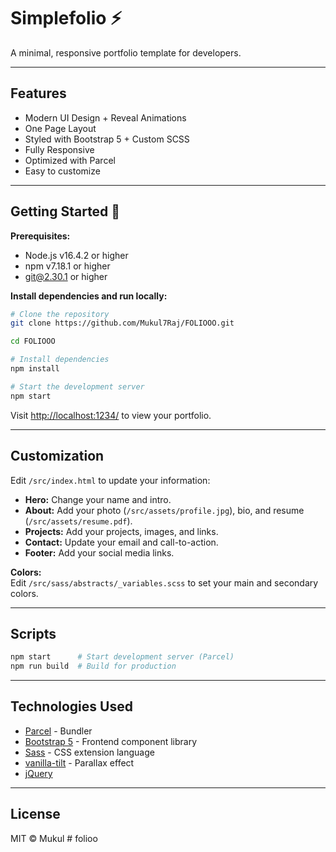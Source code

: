 # Simplefolio ⚡️

A minimal, responsive portfolio template for developers.

---

## Features

- Modern UI Design + Reveal Animations
- One Page Layout
- Styled with Bootstrap 5 + Custom SCSS
- Fully Responsive
- Optimized with Parcel
- Easy to customize

---

## Getting Started 🚀

**Prerequisites:**  
- Node.js v16.4.2 or higher  
- npm v7.18.1 or higher  
- git@2.30.1 or higher

**Install dependencies and run locally:**

```bash
# Clone the repository
git clone https://github.com/Mukul7Raj/FOLIOOO.git

cd FOLIOOO

# Install dependencies
npm install

# Start the development server
npm start
```

Visit [http://localhost:1234/](http://localhost:1234/) to view your portfolio.

---

## Customization

Edit `/src/index.html` to update your information:

- **Hero:** Change your name and intro.
- **About:** Add your photo (`/src/assets/profile.jpg`), bio, and resume (`/src/assets/resume.pdf`).
- **Projects:** Add your projects, images, and links.
- **Contact:** Update your email and call-to-action.
- **Footer:** Add your social media links.

**Colors:**  
Edit `/src/sass/abstracts/_variables.scss` to set your main and secondary colors.

---

## Scripts

```bash
npm start      # Start development server (Parcel)
npm run build  # Build for production
```

---

## Technologies Used

- [Parcel](https://parceljs.org/) - Bundler
- [Bootstrap 5](https://getbootstrap.com/) - Frontend component library
- [Sass](https://sass-lang.com/documentation) - CSS extension language
- [vanilla-tilt](https://micku7zu.github.io/vanilla-tilt.js/) - Parallax effect
- [jQuery](https://jquery.com/)

---

## License

MIT © Mukul
#   f o l i o o  
 
